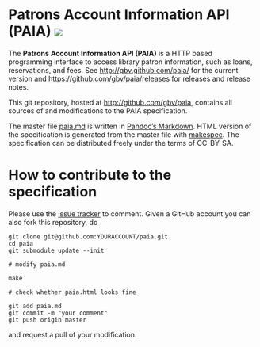 # Patrons Account Information API (PAIA) [![](https://img.shields.io/github/release/gbv/paia.svg)](https://github.com/gbv/paia/releases)

The **Patrons Account Information API (PAIA)** is a HTTP based programming
interface to access library patron information, such as loans, reservations,
and fees. See <http://gbv.github.com/paia/> for the current version and
<https://github.com/gbv/paia/releases> for releases and release notes.

This git repository, hosted at <http://github.com/gbv/paia>, contains all
sources of and modifications to the PAIA specification.

The master file [paia.md](https://github.com/gbv/paia/blob/master/paia.md) is
written in [Pandoc’s Markdown].  HTML version of the specification is generated
from the master file with [makespec](https://github.com/jakobib/makespec). The
specification can be distributed freely under the terms of CC-BY-SA.

[Pandoc’s Markdown]: http://johnmacfarlane.net/pandoc/demo/example9/pandocs-markdown.html

# How to contribute to the specification

Please use the [issue tracker](https://github.com/gbv/paia/issues) to comment.
Given a GitHub account you can also fork this repository, do

    git clone git@github.com:YOURACCOUNT/paia.git
    cd paia
    git submodule update --init

    # modify paia.md

    make

    # check whether paia.html looks fine

    git add paia.md
    git commit -m "your comment"
    git push origin master

and request a pull of your modification.
